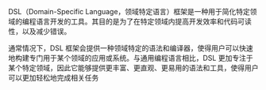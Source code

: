 DSL（Domain-Specific Language，领域特定语言）框架是一种用于简化特定领域的编程语言开发的工具。其目的是为了在特定领域内提高开发效率和代码可读性，以及减少错误。

通常情况下，DSL 框架会提供一种领域特定的语法和编译器，使得用户可以快速地构建专门用于某个领域的应用或系统。与通用编程语言相比，DSL 更加专注于某个特定领域，因此它能够提供更丰富、更直观、更易用的语法和工具，使得用户可以更加轻松地完成相关任务